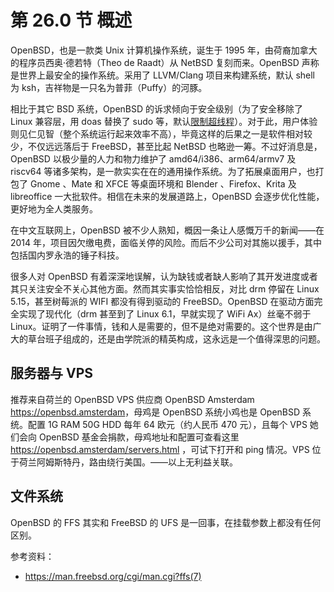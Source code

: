 # 第 26.0 节 概述

OpenBSD，也是一款类 Unix 计算机操作系统，诞生于 1995 年，由荷裔加拿大的程序员西奥·德若特（Theo de Raadt）从 NetBSD 复刻而来。OpenBSD 声称是世界上最安全的操作系统。采用了 LLVM/Clang 项目来构建系统，默认 shell 为 ksh，吉祥物是一只名为普菲（Puffy）的河豚。

相比于其它 BSD 系统，OpenBSD 的诉求倾向于安全级别（为了安全移除了 Linux 兼容层，用 doas 替换了 sudo 等，默认[限制超线程](https://marc.info/?l=openbsd-tech&m=153504937925732&w=2)）。对于此，用户体验则见仁见智（整个系统运行起来效率不高），毕竟这样的后果之一是软件相对较少，不仅远远落后于 FreeBSD，甚至比起 NetBSD 也略逊一筹。不过好消息是，OpenBSD 以极少量的人力和物力维护了 amd64/i386、arm64/armv7 及 riscv64 等诸多架构，是一款实实在在的通用操作系统。为了拓展桌面用户，也打包了 Gnome 、Mate 和 XFCE 等桌面环境和 Blender 、Firefox、Krita 及 libreoffice 一大批软件。相信在未来的发展道路上，OpenBSD 会逐步优化性能，更好地为全人类服务。

在中文互联网上，OpenBSD 被不少人熟知，概因一条让人感慨万千的新闻——在 2014 年，项目因欠缴电费，面临关停的风险。而后不少公司对其施以援手，其中包括国内罗永浩的锤子科技。

很多人对 OpenBSD 有着深深地误解，认为缺钱或者缺人影响了其开发进度或者其只关注安全不关心其他方面。然而其实事实恰恰相反，对比 drm 停留在 Linux 5.15，甚至树莓派的 WIFI 都没有得到驱动的 FreeBSD。OpenBSD 在驱动方面完全实现了现代化（drm 甚至到了 Linux 6.1，早就实现了 WiFi Ax）丝毫不弱于 Linux。证明了一件事情，钱和人是需要的，但不是绝对需要的。这个世界是由广大的草台班子组成的，还是由学院派的精英构成，这永远是一个值得深思的问题。


## 服务器与 VPS

推荐来自荷兰的 OpenBSD VPS 供应商 OpenBSD Amsterdam <https://openbsd.amsterdam>，母鸡是 OpenBSD 系统小鸡也是 OpenBSD 系统。配置 1G RAM 50G HDD 每年 64 欧元（约人民币 470 元），且每个 VPS 她们会向 OpenBSD 基金会捐款，母鸡地址和配置可查看这里 <https://openbsd.amsterdam/servers.html> ，可试下打开和 ping 情况。VPS 位于荷兰阿姆斯特丹，路由绕行美国。——以上无利益关联。

## 文件系统

OpenBSD 的 FFS 其实和 FreeBSD 的 UFS 是一回事，在挂载参数上都没有任何区别。

参考资料：

- <https://man.freebsd.org/cgi/man.cgi?ffs(7)>

